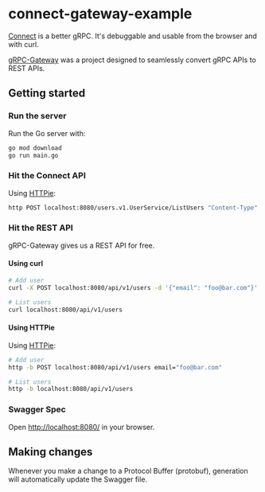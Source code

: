 # connect-gateway-example

[Connect](https://buf.build/blog/connect-a-better-grpc) is a better gRPC.
It's debuggable and usable from the browser and with curl.

[gRPC-Gateway](https://github.com/grpc-ecosystem/grpc-gateway) was a project
designed to seamlessly convert gRPC APIs to REST APIs.

## Getting started

### Run the server
Run the Go server with:
```bash
go mod download
go run main.go
```

### Hit the Connect API
Using [HTTPie](https://httpie.io/):
```bash
http POST localhost:8080/users.v1.UserService/ListUsers "Content-Type":application/json
```

### Hit the REST API

gRPC-Gateway gives us a REST API for free.

#### Using curl
```bash
# Add user
curl -X POST localhost:8080/api/v1/users -d '{"email": "foo@bar.com"}'

# List users
curl localhost:8080/api/v1/users
```

#### Using HTTPie
Using [HTTPie](https://httpie.io/):
```bash
# Add user
http -b POST localhost:8080/api/v1/users email="foo@bar.com"

# List users
http -b localhost:8080/api/v1/users
```

### Swagger Spec
Open [http://localhost:8080/](http://localhost:8080/) in your browser.

## Making changes

Whenever you make a change to a Protocol Buffer (protobuf), generation will automatically update the Swagger file. 
